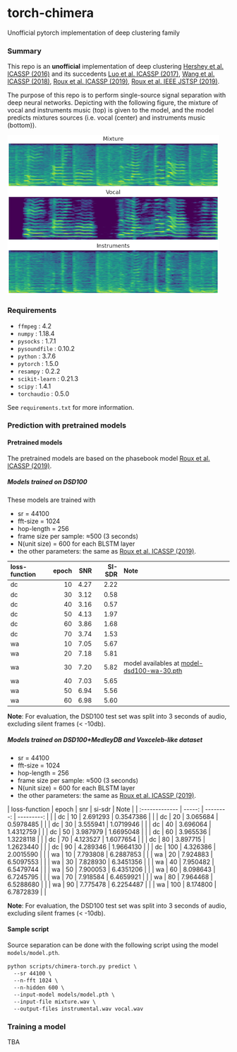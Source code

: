 # torch-chimera
Unofficial pytorch implementation of deep clustering family

### Summary

This repo is an **unofficial** implementation of deep clustering [Hershey et al. ICASSP (2016)] and its succedents [Luo et al. ICASSP (2017)], [Wang et al. ICASSP (2018)], [Roux et al. ICASSP (2019)], [Roux et al. IEEE JSTSP (2019)].

The purpose of this repo is to perform single-source signal separation with deep neural networks.
Depicting with the following figure, the mixture of vocal and instruments music (top) is given to the model, and the model predicts mixtures sources (i.e. vocal (center) and instruments music (bottom)).

![Separating into vocals and instruments](separation.png)

[Hershey et al. ICASSP (2016)]: https://arxiv.org/abs/1508.04306
[Luo et al. ICASSP (2017)]: https://arxiv.org/abs/1611.06265
[Wang et al. ICASSP (2018)]: https://ieeexplore.ieee.org/document/8462507
[Roux et al. ICASSP (2019)]: https://arxiv.org/abs/1810.01395
[Roux et al. IEEE JSTSP (2019)]: https://arxiv.org/abs/1810.01395

### Requirements

* `ffmpeg` : 4.2
* `numpy` : 1.18.4
* `pysocks` : 1.7.1
* `pysoundfile` : 0.10.2
* `python` : 3.7.6
* `pytorch` : 1.5.0
* `resampy` : 0.2.2
* `scikit-learn` : 0.21.3
* `scipy` : 1.4.1
* `torchaudio` : 0.5.0

See `requirements.txt` for more information.

### Prediction with pretrained models

#### Pretrained models

The pretrained models are based on the phasebook model [Roux et al. ICASSP (2019)].

##### Models trained on DSD100

These models are trained with 

- sr = 44100
- fft-size = 1024
- hop-length = 256
- frame size per sample: ≈500 (3 seconds)
- N(unit size) = 600 for each BLSTM layer
- the other parameters: the same as [Roux et al. ICASSP (2019)].

| loss-function  |  epoch |   SNR |  SI-SDR | Note                                         |
| :------------- | -----: | ----: | ------: | :-------------------------------------       |
| dc             |     10 |  4.27 |    2.22 |                                              |
| dc             |     30 |  3.12 |    0.58 |                                              |
| dc             |     40 |  3.16 |    0.57 |                                              |
| dc             |     50 |  4.13 |    1.97 |                                              |
| dc             |     60 |  3.86 |    1.68 |                                              |
| dc             |     70 |  3.74 |    1.53 |                                              |
| wa             |     10 |  7.05 |    5.67 |                                              |
| wa             |     20 |  7.18 |    5.81 |                                              |
| wa             |     30 |  7.20 |    5.82 | model availables at [model-dsd100-wa-30.pth] |
| wa             |     40 |  7.03 |    5.65 |                                              |
| wa             |     50 |  6.94 |    5.56 |                                              |
| wa             |     60 |  6.98 |    5.60 |                                              |

**Note**: For evaluation, the DSD100 test set was split into 3 seconds of audio, excluding silent frames (< -10db).

[model-dsd100-wa-30.pth]: https://drive.google.com/file/d/1Nk2McY4Csr86mAV-f7qvic5fGM_t9Sx5/view?usp=sharing

##### Models trained on DSD100+MedleyDB and Voxceleb-like dataset

- sr = 44100
- fft-size = 1024
- hop-length = 256
- frame size per sample: ≈500 (3 seconds)
- N(unit size) = 600 for each BLSTM layer
- the other parameters: the same as [Roux et al. ICASSP (2019)].

| loss-function  |  epoch |       snr |     si-sdr | Note |
| :------------- | -----: | --------: | ---------: |      |
| dc             |     10 |  2.691293 |  0.3547386 |      |
| dc             |     20 |  3.065684 |  0.5978485 |      |
| dc             |     30 |  3.555941 |  1.0719946 |      |
| dc             |     40 |  3.696064 |  1.4312759 |      |
| dc             |     50 |  3.987979 |  1.6695048 |      |
| dc             |     60 |  3.965536 |  1.3228118 |      |
| dc             |     70 |  4.123527 |  1.6077654 |      |
| dc             |     80 |  3.897715 |  1.2623440 |      |
| dc             |     90 |  4.289346 |  1.9664130 |      |
| dc             |    100 |  4.326386 |  2.0015590 |      |
| wa             |     10 |  7.793808 |  6.2887853 |      |
| wa             |     20 |  7.924883 |  6.5097553 |      |
| wa             |     30 |  7.828930 |  6.3451356 |      |
| wa             |     40 |  7.950482 |  6.5479744 |      |
| wa             |     50 |  7.900053 |  6.4351206 |      |
| wa             |     60 |  8.098643 |  6.7245795 |      |
| wa             |     70 |  7.918584 |  6.4659921 |      |
| wa             |     80 |  7.964468 |  6.5288680 |      |
| wa             |     90 |  7.775478 |  6.2254487 |      |
| wa             |    100 |  8.174800 |  6.7872839 |      |

**Note**: For evaluation, the DSD100 test set was split into 3 seconds of audio, excluding silent frames (< -10db).

#### Sample script

Source separation can be done with the following script using the model `models/model.pth`.

```shell
python scripts/chimera-torch.py predict \
  --sr 44100 \
  --n-fft 1024 \
  --n-hidden 600 \
  --input-model models/model.pth \
  --input-file mixture.wav \
  --output-files instrumental.wav vocal.wav 
```

### Training a model

TBA
